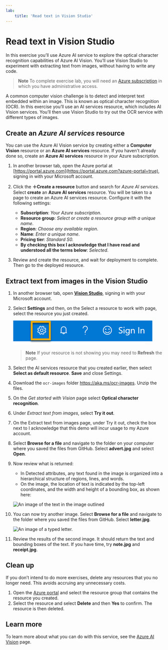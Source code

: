 ```yaml
---
lab:
    title: 'Read text in Vision Studio​'
---
```


# Read text in Vision Studio

In this exercise you’ll use Azure AI service to explore the optical character recognition capabilities of Azure AI Vision. You’ll use Vision Studio to experiment with extracting text from images, without having to write any code.
> **Note**
> To complete exercise lab, you will need an [Azure subscription](https://azure.microsoft.com/free?azure-portal=true) in which you have administrative access.

A common computer vision challenge is to detect and interpret text embedded within an image. This is known as optical character recognition (OCR). In this exercise you’ll use an AI services resource, which includes AI Vision services. You’ll then use Vision Studio to try out the OCR service with different types of images.

## Create an *Azure AI services* resource

You can use the Azure AI Vision service by creating either a **Computer Vision** resource or an **Azure AI services** resource.
If you haven't already done so, create an **Azure AI services** resource in your Azure subscription.

1. In another browser tab, open the Azure portal at [https://portal.azure.com](https://portal.azure.com?azure-portal=true), signing in with your Microsoft account.

1. Click the **&#65291;Create a resource** button and search for *Azure AI services*. Select **create** an **Azure AI services** resource. You will be taken to a page to create an Azure AI services resource. Configure it with the following settings:
    - **Subscription**: *Your Azure subscription*.
    - **Resource group**: *Select or create a resource group with a unique name*.
    - **Region**: *Choose any available region*.
    - **Name**: *Enter a unique name*.
    - **Pricing tier**: *Standard S0.*
    - **By checking this box I acknowledge that I have read and understood all the terms below**: *Selected*.

1. Review and create the resource, and wait for deployment to complete. Then go to the deployed resource.

## Extract text from images in the Vision Studio

1. In another browser tab, open [**Vision Studio**](https://portal.vision.cognitive.azure.com?azure-portal=true), signing in with your Microsoft account.
1. Select **Settings** and then, on the Select a resource to work with page, select the resource you just created.

    ![Settings](media/read-text-computer-vision/settings-toggle.png)

    > **Note**
    > If your resource is not showing you may need to **Refresh** the page.
    
1. Select the AI services resource that you created earlier, then select **Select as default resource**. **Save** and close Settings.
1. Download the `ocr-images` folder https://aka.ms/ocr-images. Unzip the files.
1. On the *Get started with Vision* page select **Optical character recognition**.
1. Under *Extract text from images*, select **Try it out**.
1. On the Extract text from images page, under Try it out, check the box next to I acknowledge that this demo will incur usage to my Azure account. 
1. Select **Browse for a file** and navigate to the folder on your computer where you saved the files from GitHub. Select **advert.jpg** and select **Open**.
1. Now review what is returned:
    - In Detected attributes, any text found in the image is organized into a hierarchical structure of regions, lines, and words.
    - On the image, the location of text is indicated by the top-left coordinates, and the width and height of a bounding box, as shown here:

    ![An image of the text in the image outlined](media/read-text-computer-vision/lab-05-bounding-boxes.png)
1. You can now try another image. Select **Browse for a file** and navigate to the folder where you saved the files from GitHub. Select **letter.jpg**.

    ![An image of a typed letter.](media/read-text-computer-vision/letter.jpg)
1. Review the results of the second image. It should return the text and bounding boxes of the text. If you have time, try **note.jpg** and **receipt.jpg**.

## Clean up

If you don’t intend to do more exercises, delete any resources that you no longer need. This avoids accruing any unnecessary costs.

1. Open the [Azure portal]( https://portal.azure.com) and select the resource group that contains the resource you created.
1. Select the resource and select **Delete** and then **Yes** to confirm. The resource is then deleted.

## Learn more

To learn more about what you can do with this service, see the [Azure AI Vision](https://docs.microsoft.com/azure/cognitive-services/computer-vision/overview-ocr) page.
